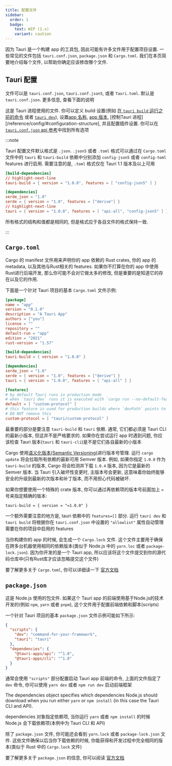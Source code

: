 ```yaml
---
title: 配置文件
sidebar:
  order: 1
  badge:
    text: WIP (1.x)
    variant: caution
---
```


因为 Tauri 是一个构建 app 的工具包, 因此可能有许多文件用于配置项目设置.
一些常见的文件包括 `tauri.conf.json`, `package.json` 和 `Cargo.toml`.
我们在本页简要地介绍每个文件, 以帮助你确定应该修改哪个文件.

## Tauri 配置

文件可以是 `tauri.conf.json`, `tauri.conf.json5`, 或者 `Tauri.toml`.
默认是 `tauri.conf.json`. 更多信息, 查看下面的说明

这是 Tauri 进程使用的文件. 你可以定义 build 设置(例如 [在 `tauri build` 运行之前的命令][before-build-command] 或者 [`tauri dev`][before-dev-command]),
设置[app 名称](/reference/config/#productname), [app 版本](/reference/config/#version), [控制Tauri 进程][/reference/config/#configuration-structure], 并且配置插件设置. 你可以在 [`tauri.conf.json` api 参考]中找到所有选项

:::note

Tauri 配置文件默认格式是 `.json`. `.json5` 或者 `.toml` 格式可以通过在 `Cargo.toml` 文件中的 `tauri` 和 `tauri-build` 依赖中分别添加 `config-json5` 或者 `config-toml` features 进行启用.
需要注意的是, `.toml` 格式仅在 Tauri 1.1 版本及以上可用

```toml title=Cargo.toml
[build-dependencies]
// highlight-next-line
tauri-build = { version = "1.0.0", features = [ "config-json5" ] }

[dependencies]
serde_json = "1.0"
serde = { version = "1.0", features = ["derive"] }
// highlight-next-line
tauri = { version = "1.0.0", features = [ "api-all", "config-json5" ] }
```

所有格式的结构和值都是相同的, 但是格式应于各自文件的格式保持一致.

:::

## `Cargo.toml`

Cargo 的 manifest 文件用来声明你的 app 依赖的 Rust crates, 你的 app 的 metadata, 以及其他与Rust相关的 features.
如果你不打算在你的 app 中使用Rust进行后端开发, 那么你可能不会对它做太多的修改, 但是重要的是知道它的存在以及它的作用.

下面是一个针对 Tauri 项目的基本 `Cargo.toml` 文件示例:

```toml title=Cargo.toml
[package]
name = "app"
version = "0.1.0"
description = "A Tauri App"
authors = ["you"]
license = ""
repository = ""
default-run = "app"
edition = "2021"
rust-version = "1.57"

[build-dependencies]
tauri-build = { version = "1.0.0" }

[dependencies]
serde_json = "1.0"
serde = { version = "1.0", features = ["derive"] }
tauri = { version = "1.0.0", features = [ "api-all" ] }

[features]
# by default Tauri runs in production mode
# when `tauri dev` runs it is executed with `cargo run --no-default-features` if `devPath` is an URL
default = [ "custom-protocol" ]
# this feature is used for production builds where `devPath` points to the filesystem
# DO NOT remove this
custom-protocol = [ "tauri/custom-protocol" ]
```

最重要的部分是要注意 `tauri-build` 和 `tauri` 依赖.
通常, 它们都必须是 Tauri CLI 的最新小版本, 但这并不是严格要求的.
如果你在尝试运行 app 时遇到问题, 你应该检查 Tauri 版本(`tauri` 和 `tauri-cli`)是不是它们各自最新的小版本

Cargo 使用[语义化版本(Semantic Versioning)][Semantic Versioning]进行版本号管理.
运行 `cargo update` 将会拉取所有依赖的最新可用 Semver 版本.
例如, 如果你指定 `1.0.0` 作为 `tauri-build` 的版本, Cargo 将会检测并下载 `1.0.4` 版本, 因为它是最新的 Semver 版本.
当 Tauri 引入破坏性变更时, 主版本号会更新, 这意味着你始终能够安全的升级到最新的次版本和补丁版本, 而不用担心代码被破坏.

如果你想要使用一个特殊的 crate 版本, 你可以通过再依赖项的版本号前面加上 `=` 号来指定精确的版本:

```
tauri-build = { version = "=1.0.0" }
```

一个额外需要注意的地方是, tauri 依赖中的 `features=[]` 部分.
运行 `tauri dev` 和 `tauri build` 将根据你在 `tauri.conf.json` 中设置的 `"allowlist"` 属性自动管理需要在你的项目中启用的 features

当你构建你的 app 的时候, 会生成一个 `Cargo.lock` 文件.
这个文件主要用于确保在跨多台机器使用相同的依赖版本(类似于 Node.js 中的 `yarn.loc` 或者 `package-lock.json`).
因为你开发的是一个 Tauri app, 所以应该将这个文件提交到你的源代码仓库中(只有Rust库才应该忽略提交这个文件)

要了解更多关于 `Cargo.toml`, 你可以详细读一下 [官方文档][cargo-manifest]

## `package.json`

这是 Node.js 使用的包文件.
如果这个 Tauri app 的前端使用基于Node.js的技术开发的(例如 `npm`, `yarn` 或者 `pnpm`), 这个文件用于配置前端依赖和脚本(scripts)

一个针对 Tauri 项目的基本 `package.json` 文件示例可能如下所示:

```json title=package.json
{
  "scripts": {
    "dev": "command-for-your-framework",
    "tauri": "tauri"
  },
  "dependencies": {
    "@tauri-apps/api": "^1.0",
    "@tauri-apps/cli": "^1.0"
  }
}
```

通常会使用 `"scripts"` 部分配置启动 Tauri app 前端的命令, 上面的文件指定了 `dev` 命令, 你可以使用 `yarn dev` 或者 `npm run dev` 启动前端框架

The dependencies object specifies which dependencies Node.js should download when you run either `yarn` or `npm install` (in this case the Tauri CLI and API).

dependencies 对象指定依赖项, 当你运行 `yarn` 或者 `npm install` 的时候 Node.js 会下载依赖项(本例中为 Tauri CLI 和 API)

除了 `package.json` 文件, 你可能还会看到 `yarn.lock` 或者 `package-lock.json` 文件.
这些文件确保以后当你下载依赖的时候, 你能获得和开发过程中完全相同的版本(类似于 Rust 中的 `Cargo.lock` 文件)

要了解更多关于 `package.json` 的信息, 你可以阅读 [官方文档][npm-package]

[`tauri.conf.json` api 参考]: /reference/config/
[before-build-command]: /reference/config/#beforebuildcommand
[semantic versioning]: https://semver.org
[cargo-manifest]: https://doc.rust-lang.org/cargo/reference/manifest.html
[npm-package]: https://docs.npmjs.com/cli/v8/configuring-npm/package-json
[before-dev-command]: /reference/config/#beforedevcommand-1
